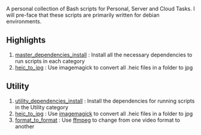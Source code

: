 A personal collection of Bash scripts for Personal, Server and Cloud Tasks.
I will pre-face that these scripts are primarily written for debian environments.

## Highlights

1. [master_dependencies_install](scripts/dependencies/master_dependency_install) : Install all the necessary dependencies to run scripts in each category
2. [heic_to_jpg](scripts/utilities/heic_to_jpg) : Use imagemagick to convert all .heic files in a folder to jpg

## Utility

1. [utility_dependencies_install](scripts/dependencies/utility_dependencies_install) : Install the dependencies for running scripts in the Utility category
2. [heic_to_jpg](scripts/utilities/heic_to_jpg) : Use [imagemagick](https://imagemagick.org/index.php) to convert all .heic files in a folder to jpg
3. [format_to_format](scripts/utilities/format_to_format) : Use [ffmpeg](https://ffmpeg.org/) to change from one video format to another
